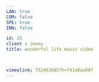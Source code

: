 ```yaml
---
LAN: true  
COM: false
SPE: true
INN: false

id: 15
client : imany
title: wonderful life music video



vimeolink: 752463085?h=f41a8aa887
---
```


